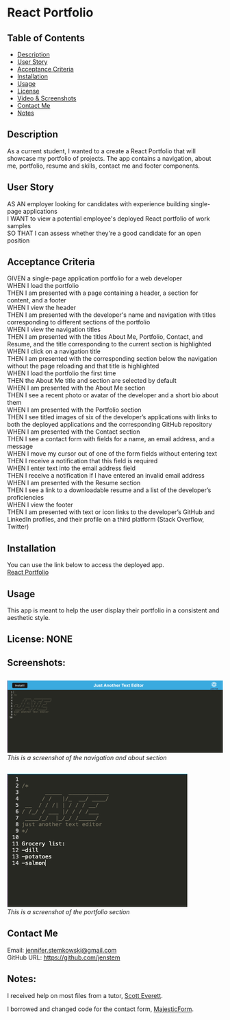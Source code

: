 # React Portfolio

## Table of Contents
+ [Description](#description)
+ [User Story](#userstory)
+ [Acceptance Criteria](#acceptance)
+ [Installation](#installation)
+ [Usage](#usage)
+ [License](#license)
+ [Video & Screenshots](#screenshots)
+ [Contact Me](#contact)
+ [Notes](#notes)
##

<a id='description'></a>
## Description

As a current student, I wanted to a create a React Portfolio that will showcase my portfolio of projects.  The app contains a navigation, about me, portfolio, resume and skills, contact me and footer components.
##

<a id='userstory'></a>
## User Story

AS AN employer looking for candidates with experience building single-page applications\
I WANT to view a potential employee's deployed React portfolio of work samples\
SO THAT I can assess whether they're a good candidate for an open position
##

<a id='acceptance'></a>
## Acceptance Criteria

GIVEN a single-page application portfolio for a web developer\
WHEN I load the portfolio\
THEN I am presented with a page containing a header, a section for content, and a footer\
WHEN I view the header\
THEN I am presented with the developer's name and navigation with titles corresponding to different sections of the portfolio\
WHEN I view the navigation titles\
THEN I am presented with the titles About Me, Portfolio, Contact, and Resume, and the title corresponding to the current section is highlighted\
WHEN I click on a navigation title\
THEN I am presented with the corresponding section below the navigation without the page reloading and that title is highlighted\
WHEN I load the portfolio the first time\
THEN the About Me title and section are selected by default\
WHEN I am presented with the About Me section\
THEN I see a recent photo or avatar of the developer and a short bio about them\
WHEN I am presented with the Portfolio section\
THEN I see titled images of six of the developer’s applications with links to both the deployed applications and the corresponding GitHub repository\
WHEN I am presented with the Contact section\
THEN I see a contact form with fields for a name, an email address, and a message\
WHEN I move my cursor out of one of the form fields without entering text\
THEN I receive a notification that this field is required\
WHEN I enter text into the email address field\
THEN I receive a notification if I have entered an invalid email address\
WHEN I am presented with the Resume section\
THEN I see a link to a downloadable resume and a list of the developer’s proficiencies\
WHEN I view the footer\
THEN I am presented with text or icon links to the developer’s GitHub and LinkedIn profiles, and their profile on a third platform (Stack Overflow, Twitter)
##

<a id='installation'></a>
## Installation
You can use the link below to access the deployed app.\
[React Portfolio](https://hidden-ocean-30849-b1dc3b32b941.herokuapp.com/)
##

<a id='usage'></a>
## Usage
This app is meant to help the user display their portfolio in a consistent and aesthetic style.
##

<a id='license'></a>
## License:  NONE
##

<a id='screenshots'></a>
## Screenshots:
##

![](https://github.com/jenstem/pwa-text-editor/blob/main/assets/text-editor-blank.png) <br>
*This is a screenshot of the navigation and about section*
##

![](https://github.com/jenstem/pwa-text-editor/blob/main/assets/text-editor-list.png) <br>
*This is a screenshot of the portfolio section*
##

<a id='contact'></a>
## Contact Me
Email:  jennifer.stemkowski@gmail.com <br>
GitHub URL:  https://github.com/jenstem

##
<a id='notes'></a>
## Notes:

I received help on most files from a tutor, [Scott Everett](https://calendly.com/fsf-tutor-team/scott-everett?month=2023-06).

I borrowed and changed code for the contact form, [MajesticForm](https://www.majesticform.com/form-guides/html-email-form).